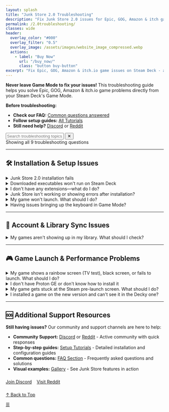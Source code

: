 ```yaml
---
layout: splash
title: "Junk Store 2.0 Troubleshooting"
description: "Fix Junk Store 2.0 issues for Epic, GOG, Amazon & itch games on Steam Deck. Complete troubleshooting guide for standalone app installation, compatibility, and launch problems."
permalink: /2.0troubleshooting/
classes: wide
header:
  overlay_color: "#000"
  overlay_filter: "0.5"
  overlay_image: /assets/images/website_image_compressed.webp
  actions:
    - label: "Buy Now"
      url: "/buy_now/"
      class: "button buy-button"
excerpt: "Fix Epic, GOG, Amazon & itch.io game issues on Steam Deck - all troubleshooting in Game Mode, no Desktop Mode required"
---
```


<section class="seo-intro">
  <p><strong>Never leave Game Mode to fix your issues!</strong> This troubleshooting guide helps you solve Epic, GOG, Amazon & itch.io game problems directly from your Steam Deck's Game Mode.</p>
</section>

**Before troubleshooting:**
- **Check our FAQ:** [Common questions answered](/2.0faq/)
- **Follow setup guides:** [All Tutorials](/tutorials/)
- **Still need help?** [Discord](https://discord.gg/6mRUhR6Teh) or [Reddit](https://www.reddit.com/r/JunkStore/)


<!-- Search Functionality -->
<div class="faq-search-container">
  <div class="search-box">
    <input type="text" id="faq-search" placeholder="Search troubleshooting topics..." aria-label="Search troubleshooting topics">
    <button class="clear-button" id="clear-search" title="Clear search">✕</button>
  </div>
  <div class="search-results-info" id="search-info">Showing all 9 troubleshooting questions</div>
</div>

---

<h2 id="installation-setup">🛠️ Installation & Setup Issues</h2>

<details class="faq-box" id="installation-not-completing">
  <summary>Junk Store 2.0 installation fails</summary>
  <p></p><strong>Problem:</strong> Installation appears to fail, or Junk Store appears broken after installing.

  <strong>CRITICAL:</strong> When installing Junk Store 2.0, you MUST wait until the dialogue box says <strong>"Installation Complete"</strong> before clicking OK. Clicking the OK button too early cancels the installation process.

  <strong>What to do:</strong>
  <ol>
    <li><strong>Wait for completion:</strong> Let the installation dialog run until it specifically shows "Installation Complete"</li>
    <li><strong>Don't click OK early:</strong> The OK button appears before installation finishes - ignore it until completion message shows</li>
    <li><strong>If you clicked too early:</strong> Re-run the installer and wait for the complete message this time</li>
  </ol>

  <em>This is the #1 cause of installation issues - incomplete installations due to clicking OK too early.</em>
</details>

<details class="faq-box" id="executables-wont-run">
  <summary>Downloaded executables won't run on Steam Deck</summary>
  <p></p><strong>Problem:</strong> Executable files don't run when double-clicked, or open in text editor instead.

  <strong>Quick fixes:</strong>
  <ol>
    <li><strong>File permissions:</strong> Right-click → Properties → Permissions → Enable "Is executable"</li>
    <li><strong>Theme interference:</strong> Custom icons/themes can break dialogs - switch to default temporarily</li>
    <li><strong>Console execution:</strong> Right-click → "Run in Konsole" for error details</li>
  </ol>

  <em>Most common cause: Custom icon themes interfering with system dialogs (zenity).</em>
</details>

<details class="faq-box" id="no-extensions">
  <summary>I don't have any extensions—what do I do?</summary>
  <p></p>
    If you don't see any extensions, you'll need to generate them. Currently, Junk Store supports extensions for <strong>Epic</strong>, <strong>GOG</strong>, <strong>Amazon</strong>, and <strong>itch.io (beta)</strong>.
  <br>
  <br>
  <strong>To generate extensions:</strong>
  <ol>
    <li>Open Junk Store by pushing <strong>Select</strong> button above the D-pad.</li>
    <li>Make sure you're logged in to your Junk Store account.</li>
    <li>Scroll down to the <strong>Tools</strong> section.</li>
    <li>Open the sliders menu (☰) next to the search bar and select <strong>Download All Presets from Server</strong>.</li>
    <li>Then, go to each extension you want (Epic, GOG, Amazon, itch.io (beta)) and press the <strong>Download</strong> button (📥) for each one.</li>
  </ol>
    Once downloaded, the extensions will appear as tabs in Junk Store.
  <br><br>
  <strong>📖 Need detailed installation steps?</strong> Check our <a href="/tutorials/install2.0/">Installation Tutorial</a> for complete setup instructions.
</details>

<details class="faq-box" id="junk-store-not-working">
  <summary>Junk Store isn't working or showing errors after installation?</summary>
    <p></p>
    This might be caused by a couple of common issues:
    <ol>
      <li><strong>Outdated Decky version</strong><br>
        Outdated versions can cause compatibility errors, such as:<br><br>
        <strong>An error occurred while rendering this content</strong><br>
        <code>Error reference: shared SteamUI_9871360_fede34d936775239</code>
        <br><br>
        Try updating Decky and see if the issue is resolved.<br><br>
        If you're still having trouble, feel free to reach out on our 
        <a href="https://discord.gg/6mRUhR6Teh" target="_blank" rel="noopener">Discord server</a>.
      </li><br>
      <li><strong>You're using the Steam Beta branch</strong><br>
        Breakages can happen on Steam Beta due to ongoing codebase changes. We do our best to patch any issues quickly.<br><br>
        For the most stable experience, we recommend using the <strong>Stable</strong> version of Steam. The Beta branch often includes bugs or breaking changes.<br><br>
        If you do choose to stay on Steam <em>Beta</em>, we also recommend using the <em>Beta</em> version of Junk Store for better compatibility.
      </li>
    </ol>
</details>

<details class="faq-box" id="game-wont-launch">
  <summary>My game won't launch. What should I do?</summary>
  <p></p>
    Games may fail to launch for various reasons. Let's go through a step-by-step checklist to identify and fix the issue. After each step, try launching the game—this helps identify exactly what fixed the problem.
  <ul>
  <li><strong>Check offline mode settings</strong></li>
    Games or storefronts set to offline mode can sometimes prevent launching.
    <ul>
    <li>Check global settings: Go to the storefront tab (Epic/GOG/Amazon) &gt; <code>⚙️ Cog Icon</code> and make sure <strong>Offline Mode</strong> is toggled <strong>off</strong></li>
    <li>Check per-game settings: Go to <code>Junk Store &gt; [Your Game] &gt; Press Y &gt; ⚙️ Cog Icon &gt; Game Configs</code> and check if <strong>Offline Mode</strong> is enabled for that specific game</li>
    <li>If you change any settings, make sure to <strong>Press X to Save</strong></li>
    </ul>
    <br>
  <li><strong>Install any missing game dependencies</strong></li>
    <ul>
    <li>Missing or broken dependencies can cause launch issues.</li>
    <li>You may get prompted to install things like Microsoft C++ runtimes when first launching.</li>
    <li>Easily install any missing dependencies via our built-in dependency installer</li>
    </ul>
    <br>
  <li><strong>Verify and repair the game files</strong></li>
    Corrupted or incomplete installs can be fixed with these tools.
    <ul>
    To verify game files:<br>
    <code>Junk Store &gt; [Your Game] &gt; ☰ Sliders Menu &gt; Verify Game</code><br>
    To repair game files:<br>
    <code>Junk Store &gt; [Your Game] &gt; ☰ Sliders Menu &gt; Repair Game</code>
    </ul>
    <br>
  <li><strong>Change to a GE-Proton version</strong></li>
    Some games require a more compatible version of Proton.
    <ul>
    Go to:<br>
    <code>Junk Store &gt; [Your Game] &gt; Press Y &gt; ⚙️ Cog Icon &gt; Compatibility</code><br>
    Select a <strong>GE-Proton</strong> version<br>
    </ul>
    <br>
  <li><strong>Enable the EOS Overlay (Epic games only)</strong></li>
    Some Epic games require the Epic Online Services (EOS) overlay to launch properly.
    <ul>
      Go to:<br>
      <code>Junk Store &gt; [Your Game] &gt; ☰ Sliders Menu &gt; Enable EOS Overlay</code>
    </ul>
  </ul>
  
  <strong>Still not working? Check compatibility resources:</strong><br>
    📋 First check our <a href="/tested-games/">Games Tested table</a> to see if your game has been tested with compatibility notes and workarounds.<br><br>
    If not found there, visit <a href="https://www.protondb.com" target="_blank" rel="noopener">ProtonDB.com</a> for community tips. You may find game-specific tweaks, compatibility reports, or Proton version recommendations that solve your issue.
</details>

<details class="faq-box" id="keyboard-issues">
  <summary>Having issues bringing up the keyboard in Game Mode?</summary>
  <p></p>
    If the <strong>Steam + X</strong> shortcut isn't bringing up the keyboard try the following:
  <ul>
    <li>Try to bring up the keyboard ⌨️ from the Quick Access Menu (<strong>⋯</strong>).</li>
    <li>Tap directly on a text field (like a password box) to prompt the keyboard.</li>
    <li>Try toggling to Desktop Mode and back to Game Mode to reset input services.</li>
    <li>Restart Steam or the device if the issue persists.</li>
  </ul>
    This is a known Steam bug that has been around for a while. These steps usually help work around it until Valve fixes it in a future update.
</details>

---

<h2 id="account-library">👤 Account & Library Sync Issues</h2>



<details class="faq-box" id="games-not-showing">
  <summary>My games aren't showing up in my library. What should I check?</summary>
  <p></p>
    If your games aren't appearing in one of the store tabs, try the following checks to resolve it:
  <ul>
  <li><strong>Check "Show Installed" filter:</strong></li>
    <ul>
      <li>Check the bottom-right of the store tab (Epic/GOG/Amazon/itch.io (beta))</li>
      <li>If <strong>Show Installed</strong> is enabled, only games already installed will be visible</li>
      <li>Disable this to see your full game library</li>
    </ul>
  <li><strong>Check the search bar:</strong></li>
    <ul>
      <li>Make sure you haven't accidentally typed something into the search bar that's filtering your games</li>
      <li>Clear the text field to show all titles</li>
    </ul>
  <li><strong>Check your login account:</strong></li>
    <ul>
      <li>You might be logged into a different Epic/GOG/Amazon/itch.io (beta) account</li>
      <li>Log out and back in with the correct account linked to your game library</li>
    </ul>
  <li><strong>Refresh the game list:</strong></li>
    <ul>
      <li>Go to the Epic/GOG/Amazon/itch.io (beta) tab and select the sliders menu to manually refresh the game list</li>
      <li>This can help pull in any missing titles, especially after login or token changes</li>
    </ul>
  <li><strong>Reboot your Steam Deck:</strong></li>
    <ul>
      <li>Sometimes a restart is all it takes to reload everything properly</li>
    </ul>
  </ul>
</details>

---

<h2 id="launch-performance">🎮 Game Launch & Performance Problems</h2>


<details class="faq-box" id="rainbow-black-screen">
  <summary>My game shows a rainbow screen (TV test), black screen, or fails to launch. What should I do?</summary>
  <p></p>
    These issues are common with non-Steam games and are often related to Proton compatibility. Junk Store defaults to the system version of Proton, but this doesn't always work well for all games.
  <br>
  <br>
  <strong>Try using a GE-Proton version:</strong><br>
  GE-Proton tends to be more compatible with non-Steam games and often fixes these launch issues.
    <ul>
    <li>To change Proton version:</li>  
    <code>Junk Store &gt; [Your Game] &gt; Press Y &gt; ⚙️ Cog Icon &gt; Compatibility</code><br>
    <li>Select a <strong>GE-Proton</strong> version from the list</li>
    </ul>
  <strong>Where to get GE-Proton versions:</strong><br>
    <ul>
    <li><strong>Wine Cellar</strong> (Decky Plugin)</li>
    <li><strong>ProtonUp-QT</strong> from the Discover Store on your Steam Deck</li>
    </ul>
  <strong>Need more tweaks? Or still having issues?</strong><br>
   If you're still stuck, feel free to reach out on our <a href="https://discord.gg/6mRUhR6Teh">Discord</a> or <a href="https://www.reddit.com/r/JunkStore/">Reddit</a> community for help with your specific game.
   <br>
   <br>
   Check <a href="https://www.protondb.com" target="_blank" rel="noopener">ProtonDB.com</a> for community-recommended tweaks or launch options that may be needed to get your specific game working.
</details>


<details class="faq-box" id="no-proton-ge">
  <summary>I don't have Proton GE or don't know how to install it</summary>
  <p></p>
    To get Proton GE or other custom versions of Proton, you can use one of the following tools:
  <ul>
    <li><strong>ProtonUp-QT</strong> — A simple app that lets you download and manage Proton versions. You can find it in the <strong>Discover Store</strong> (in Desktop Mode).</li>
    <li><strong>Wine Cellar</strong> — A Decky plugin that works similarly to ProtonUp-QT. If you already have Decky installed for other plugins, you can install Wine Cellar directly from the <strong>Decky Plugin Store</strong>.</li>
  </ul>
    Once installed, use either tool to download the latest <strong>GE-Proton</strong> release. After that, you’ll be able to select it as a compatibility option in Junk Store.
    <br>
    <br>
    Please refer to our <a href="{{ '/plugin_tutorials/' | relative_url }}"> Plugin Tutorials</a> page to see how to change/check your Proton version if you are unsure how to do this.
</details>

<details class="faq-box" id="stuck-prelaunch">
  <summary>My game gets stuck at the Steam pre-launch screen. What should I do?</summary>
  <p></p>
    This issue might be caused by another plugin—such as <code>decky-cloud-save</code> or <code>syncthing</code>—locking Junk Store’s files.
  <br>
  <br>
    <strong>Make sure nothing is interfering with the following folder:</strong><br>
    <pre><code>~/.config/junkstore</code> and <code>~/.local/share/junkstore</code></pre>
    Junk Store relies on this data directory to function correctly, so if another tool is syncing or locking files in that path, it can prevent games from launching.
</details>

<details class="faq-box" id="new-version-game-not-in-decky">
  <summary>I installed a game on the new version and can't see it in the Decky one?</summary>
  <p></p>
    The new version of Junk Store uses a different system, so games installed there won’t show up in the older Decky version — and can’t be moved over.
    <br>
    <br>
    If you’re switching back to the Decky version:
    <ul>
      <li>Back up any save files manually otherwise they will be deleted.</li>
      <li>Uninstall the game from the new version (to free up space).</li>
      <li>Reinstall the game from within the Decky version of Junk Store.</li>
      <li>Restore your game save manually.</li>
    </ul>
    Tip: Do this before your trial ends — otherwise, you may lose access and the games will still occupy storage.
</details>

---

<h2 id="additional-support">🆘 Additional Support Resources</h2>

**Still having issues?** Our community and support channels are here to help:

- **Community Support:** [Discord](https://discord.gg/6mRUhR6Teh) or [Reddit](https://www.reddit.com/r/JunkStore/) - Active community with quick responses
- **Step-by-step guides:** [Setup Tutorials](/2.0tutorials/) - Detailed installation and configuration guides  
- **Common questions:** [FAQ Section](/2.0faq/) - Frequently asked questions and solutions
- **Visual examples:** [Gallery](/gallery/) - See Junk Store features in action

<div class="text-center" style="margin: 24px 0;">
  <a href="https://discord.gg/6mRUhR6Teh" class="button secondary-button" style="margin-right: 12px;">Join Discord</a>
  <a href="https://www.reddit.com/r/JunkStore/" class="button secondary-button">Visit Reddit</a>
</div>

<!-- Final Navigation Options -->
<div class="section-end">
  <a href="#top" class="back-to-top">↑ Back to Top</a>
</div>

<!-- Mobile Floating Action Button -->
<a href="#installation-setup" class="faq-mobile-fab" id="mobile-fab" title="Jump to sections">☰</a>

<!-- Search and Navigation JavaScript -->
<style>
.faq-anchor {
  background: none;
  border: none;
  cursor: pointer;
  font-size: 0.8em;
  margin-left: 8px;
  opacity: 0.5;
  transition: opacity 0.2s ease;
  text-decoration: none;
  color: inherit;
}

.faq-anchor:hover {
  opacity: 1;
}

.faq-box summary:hover .faq-anchor {
  opacity: 0.8;
}

.copy-success {
  position: fixed;
  top: 20px;
  right: 20px;
  background: #10b981;
  color: white;
  padding: 12px 16px;
  border-radius: 6px;
  z-index: 9999;
  animation: fadeInOut 3s ease-in-out;
}

@keyframes fadeInOut {
  0% { opacity: 0; transform: translateY(-10px); }
  15% { opacity: 1; transform: translateY(0); }
  85% { opacity: 1; transform: translateY(0); }
  100% { opacity: 0; transform: translateY(-10px); }
}
</style>

<script>
// Copy FAQ link function
function copyFAQLink(questionId) {
  const url = window.location.origin + window.location.pathname + '#' + questionId;
  
  // Show notification helper
  function showNotification(message, isError = false) {
    const notification = document.createElement('div');
    notification.className = 'copy-success';
    notification.style.background = isError ? '#ef4444' : '#10b981';
    notification.textContent = message;
    document.body.appendChild(notification);
    
    setTimeout(() => {
      if (document.body.contains(notification)) {
        document.body.removeChild(notification);
      }
    }, 3000);
  }
  
  // Try modern clipboard API first
  if (navigator.clipboard && window.isSecureContext) {
    navigator.clipboard.writeText(url).then(() => {
      showNotification('Link copied to clipboard!');
    }).catch((err) => {
      console.warn('Clipboard API failed:', err);
      fallbackCopy();
    });
  } else {
    fallbackCopy();
  }
  
  // Fallback copy method
  function fallbackCopy() {
    try {
      // Create temporary textarea
      const textArea = document.createElement('textarea');
      textArea.value = url;
      textArea.style.position = 'fixed';
      textArea.style.left = '-9999px';
      textArea.style.top = '-9999px';
      textArea.setAttribute('readonly', '');
      document.body.appendChild(textArea);
      
      // Select and copy
      textArea.focus();
      textArea.select();
      textArea.setSelectionRange(0, 99999); // For mobile
      
      const successful = document.execCommand('copy');
      document.body.removeChild(textArea);
      
      if (successful) {
        showNotification('Link copied to clipboard!');
      } else {
        showNotification('Copy failed - please copy manually: ' + url, true);
      }
    } catch (err) {
      console.error('Copy failed:', err);
      showNotification('Copy failed - please copy manually: ' + url, true);
    }
  }
}

// Handle direct links to troubleshooting items
function openLinkedTroubleshooting() {
  if (window.location.hash) {
    const targetId = window.location.hash.substring(1);
    const targetElement = document.getElementById(targetId);
    if (targetElement && targetElement.tagName === 'DETAILS') {
      targetElement.open = true;
      // Scroll to the element with some offset for better visibility
      setTimeout(() => {
        targetElement.scrollIntoView({ behavior: 'smooth', block: 'center' });
        // Add temporary highlight
        targetElement.style.boxShadow = '0 0 10px rgba(59, 130, 246, 0.5)';
        setTimeout(() => {
          targetElement.style.boxShadow = '';
        }, 3000);
      }, 100);
    }
  }
}

// Load fuzzy search component
const fuzzySearchScript = document.createElement('script');
fuzzySearchScript.src = '{{ "/assets/js/fuzzy-search.js" | relative_url }}';
document.head.appendChild(fuzzySearchScript);

// FAQ Search Functionality
(function() {
  const searchInput = document.getElementById('faq-search');
  const clearButton = document.getElementById('clear-search');
  const searchInfo = document.getElementById('search-info');
  const faqItems = document.querySelectorAll('details.faq-box');
  
  // Initialize fuzzy search when available
  let fuzzySearch = null;
  setTimeout(() => {
    if (window.FuzzySearch) {
      fuzzySearch = new window.FuzzySearch({
        maxSuggestions: 3,
        minSearchLength: 3
      });
    }
  }, 100);
  
  // Extract searchable text from troubleshooting questions
  const troubleshootingQuestions = Array.from(faqItems).map(item => {
    const summary = item.querySelector('summary');
    return summary ? summary.textContent.trim() : '';
  }).filter(text => text.length > 0);
  
  if (!searchInput) return;
  
  let searchTimeout;
  
  function performSearch() {
    const query = searchInput.value.toLowerCase().trim();
    let visibleCount = 0;
    
    if (query === '') {
      // Show all items
      faqItems.forEach(item => {
        item.style.display = 'block';
        // Remove any existing highlights
        const summary = item.querySelector('summary');
        const content = item.querySelector('p, div, ul, ol');
        if (summary) summary.innerHTML = summary.textContent;
        if (content) content.innerHTML = content.textContent;
      });
      visibleCount = faqItems.length;
      clearButton.style.display = 'none';
      searchInfo.textContent = `Showing all ${faqItems.length} troubleshooting topics`;
    } else {
      clearButton.style.display = 'block';
      
      faqItems.forEach(item => {
        const summary = item.querySelector('summary');
        const content = item.querySelector('p, div, ul, ol');
        const summaryText = summary ? summary.textContent.toLowerCase() : '';
        const contentText = content ? content.textContent.toLowerCase() : '';
        
        if (summaryText.includes(query) || contentText.includes(query)) {
          item.style.display = 'block';
          visibleCount++;
          
          // Highlight matches
          if (summary && summaryText.includes(query)) {
            const regex = new RegExp(`(${query.replace(/[.*+?^${}()|[\\]\\\\]/g, '\\\\$&')})`, 'gi');
            summary.innerHTML = summary.textContent.replace(regex, '<span class="search-highlight">$1</span>');
          }
        } else {
          item.style.display = 'none';
        }
      });
      
      // Show fuzzy suggestions if no results found and fuzzy search is available
      if (fuzzySearch && visibleCount === 0 && query.length >= 3) {
        fuzzySearch.hideSuggestions(); // Clear any existing suggestions
        const suggestions = fuzzySearch.findSuggestions(query, troubleshootingQuestions);
        if (suggestions.length > 0) {
          const container = document.querySelector('.faq-search-container');
          fuzzySearch.showSuggestions(query, suggestions, container, (suggestion) => {
            searchInput.value = suggestion;
            performSearch();
          });
        }
      } else if (fuzzySearch) {
        fuzzySearch.hideSuggestions();
      }
      
      if (visibleCount === 0) {
        searchInfo.innerHTML = `<div class="no-results"><p>No troubleshooting topics found for "${query}". Try different keywords or <a href="#" onclick="document.getElementById('faq-search').value=''; document.getElementById('faq-search').dispatchEvent(new Event('input'));">clear search</a>.</p></div>`;
      } else {
        searchInfo.textContent = `Showing ${visibleCount} of ${faqItems.length} troubleshooting topics`;
      }
    }
  }
  
  searchInput.addEventListener('input', function() {
    clearTimeout(searchTimeout);
    searchTimeout = setTimeout(performSearch, 150);
  });
  
  clearButton.addEventListener('click', function() {
    searchInput.value = '';
    if (fuzzySearch) {
      fuzzySearch.hideSuggestions();
    }
    performSearch();
    searchInput.focus();
  });
  
  // Mobile FAB functionality
  const mobileFab = document.getElementById('mobile-fab');
  if (mobileFab && window.innerWidth <= 768) {
    let isVisible = false;
    
    function toggleFab() {
      const scrollTop = window.pageYOffset || document.documentElement.scrollTop;
      const shouldShow = scrollTop > 300;
      
      if (shouldShow && !isVisible) {
        mobileFab.classList.add('visible');
        isVisible = true;
      } else if (!shouldShow && isVisible) {
        mobileFab.classList.remove('visible');
        isVisible = false;
      }
    }
    
    window.addEventListener('scroll', toggleFab);
    toggleFab(); // Initial check
  }
  
  // Add anchor buttons to all troubleshooting questions
  function addAnchorButtons() {
    const troubleshootingBoxes = document.querySelectorAll('.faq-box[id]');
    troubleshootingBoxes.forEach(box => {
      const summary = box.querySelector('summary');
      const id = box.getAttribute('id');
      if (summary && id && !summary.querySelector('.faq-anchor')) {
        const anchorButton = document.createElement('button');
        anchorButton.className = 'faq-anchor';
        anchorButton.setAttribute('onclick', `copyFAQLink('${id}')`);
        anchorButton.setAttribute('title', 'Copy link to this question');
        anchorButton.innerHTML = '🔗';
        summary.appendChild(document.createTextNode(' '));
        summary.appendChild(anchorButton);
      }
    });
  }
  
  // Initialize anchor buttons and direct linking
  addAnchorButtons();
  openLinkedTroubleshooting();
  window.addEventListener('hashchange', openLinkedTroubleshooting);
  
  // Smooth scrolling for navigation links
  document.querySelectorAll('a[href^="#"]').forEach(link => {
    link.addEventListener('click', function(e) {
      const target = document.querySelector(this.getAttribute('href'));
      if (target) {
        e.preventDefault();
        target.scrollIntoView({ behavior: 'smooth', block: 'start' });
      }
    });
  });
})();
</script>
